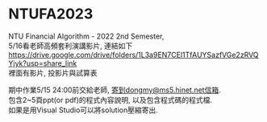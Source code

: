 # NTUFA2023 
NTU Financial Algorithm - 2022 2nd Semester,  
5/16看老師高頻套利演講影片, 連結如下 
https://drive.google.com/drive/folders/1L3a9EN7CEl1TfAUYSazfVGe2zRVQYjyk?usp=share_link  
裡面有影片, 投影片與試算表

期中作業5/15 24:00前交給老師, 寄到dongmy@ms5.hinet.net信箱.  
包含2~5頁ppt(or pdf)的程式內容說明, 以及包含程式碼的程式檔.  
如果是用Visual Studio可以將solution壓縮寄出.  
